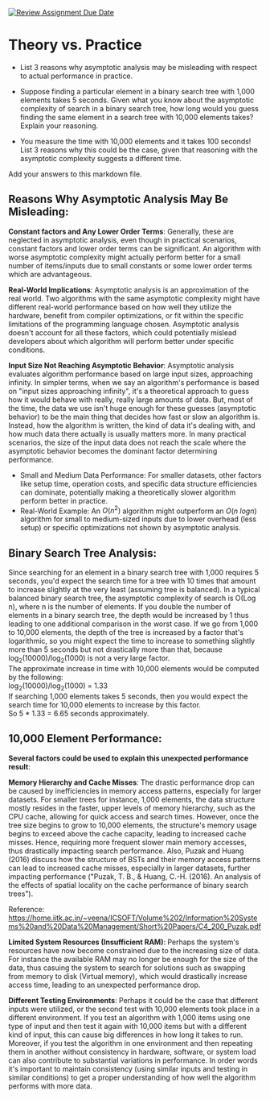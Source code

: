 [![Review Assignment Due Date](https://classroom.github.com/assets/deadline-readme-button-24ddc0f5d75046c5622901739e7c5dd533143b0c8e959d652212380cedb1ea36.svg)](https://classroom.github.com/a/FgMJElkj)
# Theory vs. Practice

- List 3 reasons why asymptotic analysis may be misleading with respect to
  actual performance in practice.

- Suppose finding a particular element in a binary search tree with 1,000
  elements takes 5 seconds. Given what you know about the asymptotic complexity
  of search in a binary search tree, how long would you guess finding the same
  element in a search tree with 10,000 elements takes? Explain your reasoning.

- You measure the time with 10,000 elements and it takes 100 seconds! List 3
  reasons why this could be the case, given that reasoning with the asymptotic
  complexity suggests a different time.

Add your answers to this markdown file.

## Reasons Why Asymptotic Analysis May Be Misleading:<br />
**Constant factors and Any Lower Order Terms**: Generally, these are neglected in asymptotic analysis, even though in practical scenarios, constant factors and lower order terms can be significant. An algorithm with worse asymptotic complexity might actually perform better for a small number of items/inputs due to small constants or some lower order terms which are advantageous.<br />

**Real-World Implications**: Asymptotic analysis is an approximation of the real world. Two algorithms with the same asymptotic complexity might have different real-world performance based on how well they utilize the hardware, benefit from compiler optimizations, or fit within the specific limitations of the programming language chosen. Asymptotic analysis doesn't account for all these factors, which could potentially mislead developers about which algorithm will perform better under specific conditions.

**Input Size Not Reaching Asymptotic Behavior**: Asymptotic analysis evaluates algorithm performance based on large input sizes, approaching infinity. In simpler terms, when we say an algorithm's performance is based on "input sizes approaching infinity", it's a theoretical approach to guess how it would behave with really, really large amounts of data. But, most of the time, the data we use isn't huge enough for these guesses (asymptotic behavior) to be the main thing that decides how fast or slow an algorithm is. Instead, how the algorithm is written, the kind of data it's dealing with, and how much data there actually is usually matters more. In many practical scenarios, the size of the input data does not reach the scale where the asymptotic behavior becomes the dominant factor determining performance.

- Small and Medium Data Performance: For smaller datasets, other factors like setup time, operation costs, and specific data structure efficiencies can dominate, potentially making a theoretically slower algorithm perform better in practice.
- Real-World Example: An $O(n^2)$ algorithm might outperform an $O(n\ log n)$ algorithm for small to medium-sized inputs due to lower overhead (less setup) or specific optimizations not shown by asymptotic analysis.

## Binary Search Tree Analysis:<br />
Since searching for an element in a binary search tree with 1,000 requires 5 seconds, you'd expect the search time for a tree with 10 times that amount to increase slightly at the very least (assuming tree is balanced). In a typical balanced binary search tree, the asymptotic complexity of search is O(Log n), where n is the number of elements. If you double the number of elements in a binary search tree, the depth would be increased by 1 thus leading to one additional comparison in the worst case. If we go from 1,000 to 10,000 elements, the depth of the tree is increased by a factor that's logarithmic, so you might expect the time to increase to something slightly more than 5 seconds but not drastically more than that, because log<sub>2</sub>(10000)/log<sub>2</sub>(1000) is not a very large factor.<br /> The approximate increase in time with 10,000 elements would be computed by the following:<br /> log<sub>2</sub>(10000)/log<sub>2</sub>(1000) = 1.33  <br />If searching 1,000 elements takes 5 seconds, then you would expect the search time for 10,000 elements to increase by this factor.<br /> So 5 * 1.33 = 6.65 seconds approximately.<br />

## 10,000 Element Performance:<br />
**Several factors could be used to explain this unexpected performance result**:<br />

**Memory Hierarchy and Cache Misses**: The drastic performance drop can be caused by inefficiencies in memory access patterns, especially for larger datasets. For smaller trees for instance, 1,000 elements, the data structure mostly resides in the faster, upper levels of memory hierarchy, such as the CPU cache, allowing for quick access and search times. However, once the tree size begins to grow to 10,000 elements, the structure's memory usage begins to exceed above the cache capacity, leading to increased cache misses. Hence, requiring more frequent slower main memory accesses, thus drastically impacting search performance. Also, Puzak and Huang (2016) discuss how the structure of BSTs and their memory access patterns can lead to increased cache misses, especially in larger datasets, further impacting performance ("Puzak, T. B., & Huang, C.-H. (2016). An analysis of the effects of spatial locality on the cache performance of binary search trees").

Reference:
https://home.iitk.ac.in/~veena/ICSOFT/Volume%202/Information%20Systems%20and%20Data%20Management/Short%20Papers/C4_200_Puzak.pdf

**Limited System Resources (Insufficient RAM)**: Perhaps the system's resources have now become constrained due to the increasing size of data. For instance the available RAM may no longer be enough for the size of the data, thus casuing the system to search for solutions such as swapping from memory to disk (Virtual memory), which would drastically increase access time, leading to an unexpected performance drop.<br />

**Different Testing Environments**: Perhaps it could be the case that different inputs were utilized, or the second test with 10,000 elements took place in a different environment. If you test an algorithm with 1,000 items using one type of input and then test it again with 10,000 items but with a different kind of input, this can cause big differences in how long it takes to run. Moreover, if you test the algorithm in one environment and then repeating them in another without consistency in hardware, software, or system load can also contribute to substantial variations in performance. In order words it's important to maintain consistency 
 (using similar inputs and testing in similar conditions) to get a proper understanding of how well the algorithm performs with more data.



